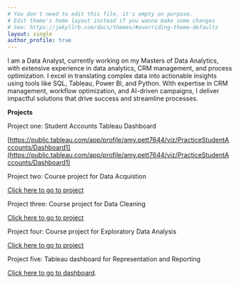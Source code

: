 ```yaml
---
# You don't need to edit this file, it's empty on purpose.
# Edit theme's home layout instead if you wanna make some changes
# See: https://jekyllrb.com/docs/themes/#overriding-theme-defaults
layout: single
author_profile: true
---
```


I am a Data Analyst, currently working on my Masters of Data Analytics, with extensive experience in data analytics, CRM management, and process optimization.  I excel in translating complex data into actionable insights using tools like SQL, Tableau, Power BI, and Python. With expertise in CRM management, workflow optimization, and AI-driven campaigns, I deliver impactful solutions that drive success and streamline processes.  

**Projects**

Project one: Student Accounts Tableau Dashboard

[https://public.tableau.com/app/profile/amy.pett7644/viz/PracticeStudentAccounts/Dashboard1](https://public.tableau.com/app/profile/amy.pett7644/viz/PracticeStudentAccounts/Dashboard1)

Project two: Course project for Data Acquistion

[Click here to go to project](_posts/2025-02-06-D205.markdown)

Project three: Course project for Data Cleaning

[Click here to go to project](_posts/2025-04-03-D206.markdown)

Project four: Course project for Exploratory Data Analysis

[Click here to go to project](_posts/2025-04-03-D207.markdown)

Project five: Tableau dashboard for Representation and Reporting

[Click here to go to dashboard](https://public.tableau.com/views/D210Dashboard_17488947015810/Dashboard1?:language=en-US&:sid=&:redirect=auth&:display_count=n&:origin=viz_share_link).

